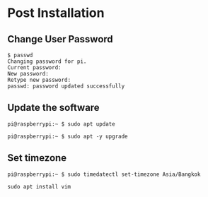 # Post Installation

## Change User Password

```console
$ passwd
Changing password for pi.
Current password:
New password:
Retype new password:
passwd: password updated successfully
```

## Update the software

```console
pi@raspberrypi:~ $ sudo apt update

pi@raspberrypi:~ $ sudo apt -y upgrade
```

## Set timezone

```console
pi@raspberrypi:~ $ sudo timedatectl set-timezone Asia/Bangkok
```

```
sudo apt install vim
```
